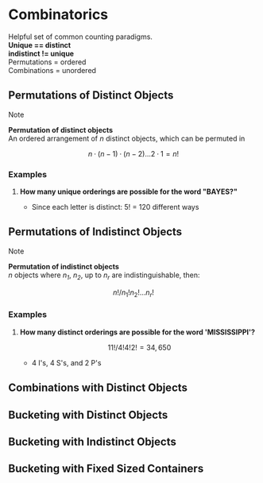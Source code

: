 # Combinatorics

Helpful set of common counting paradigms.  
**Unique == distinct**  
**indistinct != unique**   
Permutations = ordered  
Combinations = unordered  

## Permutations of Distinct Objects

> [!NOTE]  
> **Permutation of distinct objects**  
> An ordered arrangement of *n* distinct objects, which can be permuted in
> ```math
> n · (n-1) · (n-2) ...2 · 1 = n!
> ```

### Examples

1. **How many unique orderings are possible for the word "BAYES?"**
   
   * Since each letter is distinct: 5! = 120 different ways
     

## Permutations of Indistinct Objects

> [!NOTE]  
> **Permutation of indistinct objects**  
> *n* objects where *n<sub>1</sub>*, *n<sub>2</sub>*, up to *n<sub>r</sub>* are indistinguishable, then:
> ```math
> n!/n_1!n_2!...n_r!
> ```

### Examples

1. **How many distinct orderings are possible for the word 'MISSISSIPPI'?**
   ```math
     11!/4! 4! 2! = 34,650
   ```
   * 4 I's, 4 S's, and 2 P's

## Combinations with Distinct Objects



## Bucketing with Distinct Objects


## Bucketing with Indistinct Objects


## Bucketing with Fixed Sized Containers
